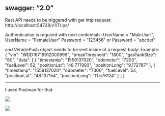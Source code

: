 swagger: “2.0”
----

Rest API needs to be triggered with get http request: http://localhost:54728/v1/Trips/

Authentication is required with next credentials:
 UserName = "MaleUser",          UserName = "FemaleUser"
 Password = "123456"       or    Password = "abcdef"

and VehiclePush object needs to be sent inside of a request body:
Example:
    {
    "vin": "WDD1671591Z000999",
    "breakThreshold": "1800",
    "gasTankSize": "80",
    "data": [
      {
        "timestamp": "1559137020",
        "odometer": "7200",
        "fuelLevel": 52,
        "positionLat": "48.771990",
        "positionLong": "9.172787"
      },
      {
        "timestamp": "1559137020",
        "odometer": "7300",
        "fuelLevel": 54,
        "positionLat": "48.137154",
        "positionLong": "11.576124"
      }
    ]
  }

----
I used Postman for that:

![](https://github.com/nadjbabidaniel/BasicAuthenticationWEBAPI/blob/master/Image1.png)

![](https://github.com/nadjbabidaniel/BasicAuthenticationWEBAPI/blob/master/Image2.png)
